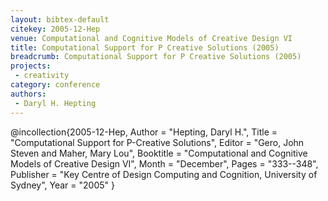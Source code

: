 ```yaml
---
layout: bibtex-default
citekey: 2005-12-Hep
venue: Computational and Cognitive Models of Creative Design VI
title: Computational Support for P Creative Solutions (2005)
breadcrumb: Computational Support for P Creative Solutions (2005)
projects:
 - creativity
category: conference
authors:
 - Daryl H. Hepting 
---
```

@incollection{2005-12-Hep,
	Author =  "Hepting, Daryl H.",
	Title =  "Computational Support for P-Creative Solutions",
	Editor =  "Gero, John Steven and Maher, Mary Lou",
	Booktitle =  "Computational and Cognitive Models of Creative Design VI",
	Month =  "December",
	Pages =  "333--348",
	Publisher =  "Key Centre of Design Computing and Cognition, University of Sydney",
	Year =  "2005"
}
